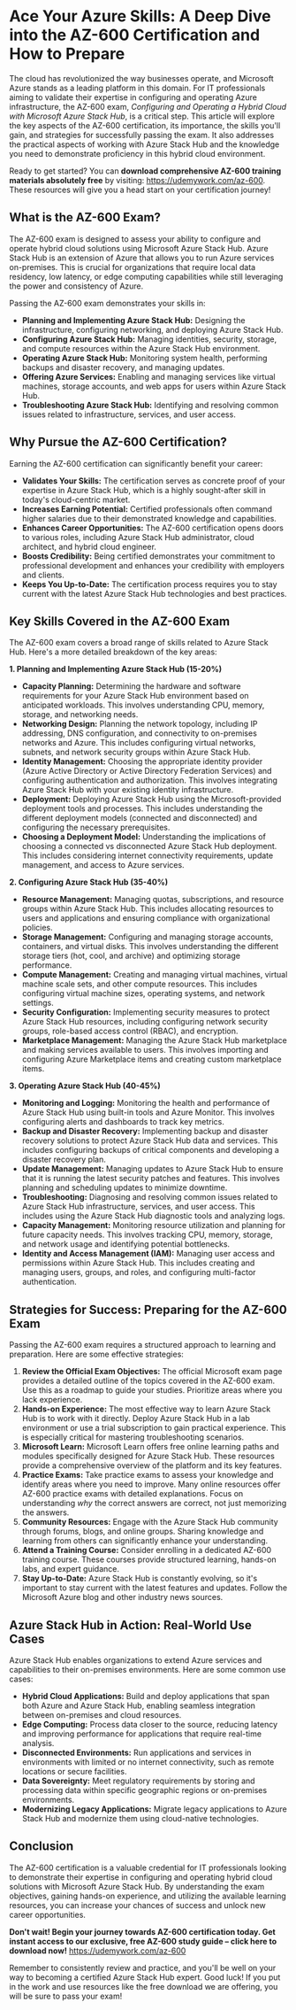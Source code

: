 # Ace Your Azure Skills: A Deep Dive into the AZ-600 Certification and How to Prepare

The cloud has revolutionized the way businesses operate, and Microsoft Azure stands as a leading platform in this domain.  For IT professionals aiming to validate their expertise in configuring and operating Azure infrastructure, the AZ-600 exam, *Configuring and Operating a Hybrid Cloud with Microsoft Azure Stack Hub*, is a critical step. This article will explore the key aspects of the AZ-600 certification, its importance, the skills you'll gain, and strategies for successfully passing the exam.  It also addresses the practical aspects of working with Azure Stack Hub and the knowledge you need to demonstrate proficiency in this hybrid cloud environment.

Ready to get started? You can **download comprehensive AZ-600 training materials absolutely free** by visiting: https://udemywork.com/az-600.  These resources will give you a head start on your certification journey!

## What is the AZ-600 Exam?

The AZ-600 exam is designed to assess your ability to configure and operate hybrid cloud solutions using Microsoft Azure Stack Hub. Azure Stack Hub is an extension of Azure that allows you to run Azure services on-premises. This is crucial for organizations that require local data residency, low latency, or edge computing capabilities while still leveraging the power and consistency of Azure.

Passing the AZ-600 exam demonstrates your skills in:

*   **Planning and Implementing Azure Stack Hub:**  Designing the infrastructure, configuring networking, and deploying Azure Stack Hub.
*   **Configuring Azure Stack Hub:** Managing identities, security, storage, and compute resources within the Azure Stack Hub environment.
*   **Operating Azure Stack Hub:**  Monitoring system health, performing backups and disaster recovery, and managing updates.
*   **Offering Azure Services:**  Enabling and managing services like virtual machines, storage accounts, and web apps for users within Azure Stack Hub.
*   **Troubleshooting Azure Stack Hub:** Identifying and resolving common issues related to infrastructure, services, and user access.

## Why Pursue the AZ-600 Certification?

Earning the AZ-600 certification can significantly benefit your career:

*   **Validates Your Skills:**  The certification serves as concrete proof of your expertise in Azure Stack Hub, which is a highly sought-after skill in today's cloud-centric market.
*   **Increases Earning Potential:**  Certified professionals often command higher salaries due to their demonstrated knowledge and capabilities.
*   **Enhances Career Opportunities:**  The AZ-600 certification opens doors to various roles, including Azure Stack Hub administrator, cloud architect, and hybrid cloud engineer.
*   **Boosts Credibility:**  Being certified demonstrates your commitment to professional development and enhances your credibility with employers and clients.
*   **Keeps You Up-to-Date:**  The certification process requires you to stay current with the latest Azure Stack Hub technologies and best practices.

## Key Skills Covered in the AZ-600 Exam

The AZ-600 exam covers a broad range of skills related to Azure Stack Hub. Here's a more detailed breakdown of the key areas:

**1. Planning and Implementing Azure Stack Hub (15-20%)**

*   **Capacity Planning:** Determining the hardware and software requirements for your Azure Stack Hub environment based on anticipated workloads. This involves understanding CPU, memory, storage, and networking needs.
*   **Networking Design:** Planning the network topology, including IP addressing, DNS configuration, and connectivity to on-premises networks and Azure. This includes configuring virtual networks, subnets, and network security groups within Azure Stack Hub.
*   **Identity Management:**  Choosing the appropriate identity provider (Azure Active Directory or Active Directory Federation Services) and configuring authentication and authorization. This involves integrating Azure Stack Hub with your existing identity infrastructure.
*   **Deployment:** Deploying Azure Stack Hub using the Microsoft-provided deployment tools and processes. This includes understanding the different deployment models (connected and disconnected) and configuring the necessary prerequisites.
*   **Choosing a Deployment Model:** Understanding the implications of choosing a connected vs disconnected Azure Stack Hub deployment. This includes considering internet connectivity requirements, update management, and access to Azure services.

**2. Configuring Azure Stack Hub (35-40%)**

*   **Resource Management:**  Managing quotas, subscriptions, and resource groups within Azure Stack Hub. This includes allocating resources to users and applications and ensuring compliance with organizational policies.
*   **Storage Management:**  Configuring and managing storage accounts, containers, and virtual disks. This involves understanding the different storage tiers (hot, cool, and archive) and optimizing storage performance.
*   **Compute Management:**  Creating and managing virtual machines, virtual machine scale sets, and other compute resources. This includes configuring virtual machine sizes, operating systems, and network settings.
*   **Security Configuration:**  Implementing security measures to protect Azure Stack Hub resources, including configuring network security groups, role-based access control (RBAC), and encryption.
*   **Marketplace Management:**  Managing the Azure Stack Hub marketplace and making services available to users. This involves importing and configuring Azure Marketplace items and creating custom marketplace items.

**3. Operating Azure Stack Hub (40-45%)**

*   **Monitoring and Logging:**  Monitoring the health and performance of Azure Stack Hub using built-in tools and Azure Monitor. This involves configuring alerts and dashboards to track key metrics.
*   **Backup and Disaster Recovery:**  Implementing backup and disaster recovery solutions to protect Azure Stack Hub data and services. This includes configuring backups of critical components and developing a disaster recovery plan.
*   **Update Management:**  Managing updates to Azure Stack Hub to ensure that it is running the latest security patches and features. This involves planning and scheduling updates to minimize downtime.
*   **Troubleshooting:**  Diagnosing and resolving common issues related to Azure Stack Hub infrastructure, services, and user access. This includes using the Azure Stack Hub diagnostic tools and analyzing logs.
*   **Capacity Management:**  Monitoring resource utilization and planning for future capacity needs. This involves tracking CPU, memory, storage, and network usage and identifying potential bottlenecks.
*   **Identity and Access Management (IAM):** Managing user access and permissions within Azure Stack Hub. This includes creating and managing users, groups, and roles, and configuring multi-factor authentication.

## Strategies for Success: Preparing for the AZ-600 Exam

Passing the AZ-600 exam requires a structured approach to learning and preparation. Here are some effective strategies:

1.  **Review the Official Exam Objectives:**  The official Microsoft exam page provides a detailed outline of the topics covered in the AZ-600 exam. Use this as a roadmap to guide your studies.  Prioritize areas where you lack experience.
2.  **Hands-on Experience:**  The most effective way to learn Azure Stack Hub is to work with it directly. Deploy Azure Stack Hub in a lab environment or use a trial subscription to gain practical experience. This is especially critical for mastering troubleshooting scenarios.
3.  **Microsoft Learn:**  Microsoft Learn offers free online learning paths and modules specifically designed for Azure Stack Hub.  These resources provide a comprehensive overview of the platform and its key features.
4.  **Practice Exams:**  Take practice exams to assess your knowledge and identify areas where you need to improve. Many online resources offer AZ-600 practice exams with detailed explanations.  Focus on understanding *why* the correct answers are correct, not just memorizing the answers.
5.  **Community Resources:**  Engage with the Azure Stack Hub community through forums, blogs, and online groups.  Sharing knowledge and learning from others can significantly enhance your understanding.
6.  **Attend a Training Course:** Consider enrolling in a dedicated AZ-600 training course.  These courses provide structured learning, hands-on labs, and expert guidance.
7.  **Stay Up-to-Date:** Azure Stack Hub is constantly evolving, so it's important to stay current with the latest features and updates.  Follow the Microsoft Azure blog and other industry news sources.

## Azure Stack Hub in Action: Real-World Use Cases

Azure Stack Hub enables organizations to extend Azure services and capabilities to their on-premises environments. Here are some common use cases:

*   **Hybrid Cloud Applications:** Build and deploy applications that span both Azure and Azure Stack Hub, enabling seamless integration between on-premises and cloud resources.
*   **Edge Computing:** Process data closer to the source, reducing latency and improving performance for applications that require real-time analysis.
*   **Disconnected Environments:**  Run applications and services in environments with limited or no internet connectivity, such as remote locations or secure facilities.
*   **Data Sovereignty:**  Meet regulatory requirements by storing and processing data within specific geographic regions or on-premises environments.
*   **Modernizing Legacy Applications:**  Migrate legacy applications to Azure Stack Hub and modernize them using cloud-native technologies.

## Conclusion

The AZ-600 certification is a valuable credential for IT professionals looking to demonstrate their expertise in configuring and operating hybrid cloud solutions with Microsoft Azure Stack Hub. By understanding the exam objectives, gaining hands-on experience, and utilizing the available learning resources, you can increase your chances of success and unlock new career opportunities.

**Don't wait!  Begin your journey towards AZ-600 certification today. Get instant access to our exclusive, free AZ-600 study guide – click here to download now!** https://udemywork.com/az-600

Remember to consistently review and practice, and you'll be well on your way to becoming a certified Azure Stack Hub expert. Good luck! If you put in the work and use resources like the free download we are offering, you will be sure to pass your exam!
